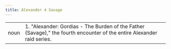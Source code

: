 ```yaml
---
title: Alexander 4 Savage
---
```

| | |
| --- | --- |
| noun | 1.  	"Alexander: Gordias - The Burden of the Father (Savage)," the fourth encounter of the entire Alexander raid series.	|
